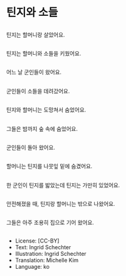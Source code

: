 # 틴지와 소들

##
틴지는 할머니랑 살았어요.

##
틴지는 할머니와 소들을 키웠어요.

##
어느 날 군인들이 왔어요.

##
군인들이 소들을 데려갔어요.

##
틴지와 할머니는 도망쳐서 숨었어요.

##
그들은 밤까지 숲 속에 숨었어요.

##
군인들이 돌아 왔어요.

##
할머니는 틴지를 나뭇잎 밑에 숨겼어요.

##
한 군인이 틴지를 밟았는데 틴지는 가만히 있었어요.

##
안전해졌을 때, 틴지랑 할머니는 밖으로 나왔어요.

##
그들은 아주 조용히 집으로 기어 왔어요.

##
* License: [CC-BY]
* Text: Ingrid Schechter
* Illustration: Ingrid Schechter
* Translation: Michelle Kim
* Language: ko
